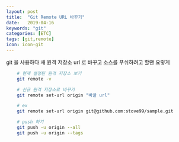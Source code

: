 ```yaml
---
layout: post
title:  "Git Remote URL 바꾸기"
date:   2019-04-16
keywords: "git"
categories: [ETC]
tags: [git,remote]
icon: icon-git
---
```


git 을 사용하다 새 원격 저장소 url 로 바꾸고 소스를 푸쉬하려고 할땐 요렇게

``` bash
    # 현재 설정된 원격 저장소 보기
    git remote -v

    # 신규 원격 저장소로 바꾸기
    git remote set-url origin "바꿀 url"

    # ex
    git remote set-url origin git@github.com:stove99/sample.git

    # push 하기
    git push -u origin --all
    git push -u origin --tags
```
